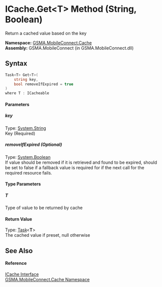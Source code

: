ICache.Get&lt;T> Method (String, Boolean)
=========================================
Return a cached value based on the key

**Namespace:** [GSMA.MobileConnect.Cache][1]  
**Assembly:** GSMA.MobileConnect (in GSMA.MobileConnect.dll)

Syntax
------

```csharp
Task<T> Get<T>(
	string key,
	bool removeIfExpired = true
)
where T : ICacheable

```

#### Parameters

##### *key*
Type: [System.String][2]  
Key (Required)

##### *removeIfExpired* (Optional)
Type: [System.Boolean][3]  
 If value should be removed if it is retrieved and found to be expired, should be set to false if a fallback value is required for if the next call for the required resource fails.

#### Type Parameters

##### *T*
Type of value to be returned by cache

#### Return Value
Type: [Task][4]&lt;**T**>  
The cached value if preset, null otherwise

See Also
--------

#### Reference
[ICache Interface][5]  
[GSMA.MobileConnect.Cache Namespace][1]  

[1]: ../README.md
[2]: http://msdn.microsoft.com/en-us/library/s1wwdcbf
[3]: http://msdn.microsoft.com/en-us/library/a28wyd50
[4]: http://msdn.microsoft.com/en-us/library/dd321424
[5]: README.md
[6]: ../../_icons/Help.png